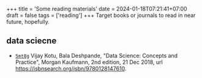 +++
title = 'Some reading materials'
date = 2024-01-18T07:21:41+07:00
draft = false
tags = ['reading']
+++
Target books or journals to read in near future, hopefully.
<!--more-->


## data sciecne
+ [`5mt8g`](https://osf.io/5mt8g)
Vijay Kotu, Bala Deshpande, "Data Science: Concepts and Practice", Morgan Kaufmann, 2nd edition, 21 Dec 2018, url https://isbnsearch.org/isbn/9780128147610.